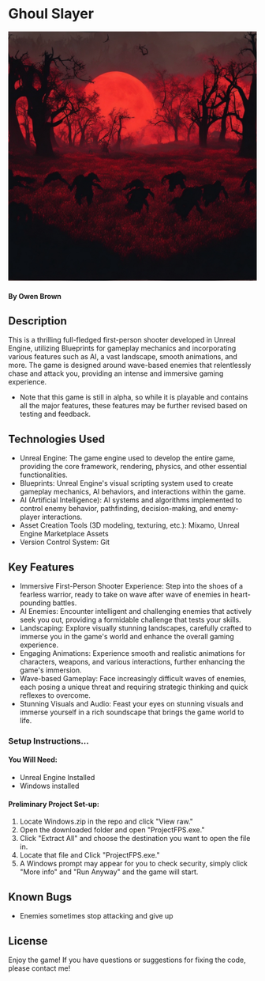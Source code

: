 # Ghoul Slayer

![GhoulSlayer](./images/ZombieFPS.jpg)

#### By Owen Brown

## Description
This is a thrilling full-fledged first-person shooter developed in Unreal Engine, utilizing Blueprints for gameplay mechanics and incorporating various features such as AI, a vast landscape, smooth animations, and more. The game is designed around wave-based enemies that relentlessly chase and attack you, providing an intense and immersive gaming experience. 

* Note that this game is still in alpha, so while it is playable and contains all the major features, these features may be further revised based on testing and feedback.  

## Technologies Used

* Unreal Engine: The game engine used to develop the entire game, providing the core framework, rendering, physics, and other essential functionalities.
* Blueprints: Unreal Engine's visual scripting system used to create gameplay mechanics, AI behaviors, and interactions within the game.
* AI (Artificial Intelligence): AI systems and algorithms implemented to control enemy behavior, pathfinding, decision-making, and enemy-player interactions.
* Asset Creation Tools (3D modeling, texturing, etc.): Mixamo, Unreal Engine Marketplace Assets
* Version Control System: Git

## Key Features

* Immersive First-Person Shooter Experience: Step into the shoes of a fearless warrior, ready to take on wave after wave of enemies in heart-pounding battles.
* AI Enemies: Encounter intelligent and challenging enemies that actively seek you out, providing a formidable challenge that tests your skills.
* Landscaping: Explore visually stunning landscapes, carefully crafted to immerse you in the game's world and enhance the overall gaming experience.
* Engaging Animations: Experience smooth and realistic animations for characters, weapons, and various interactions, further enhancing the game's immersion.
* Wave-based Gameplay: Face increasingly difficult waves of enemies, each posing a unique threat and requiring strategic thinking and quick reflexes to overcome.
* Stunning Visuals and Audio: Feast your eyes on stunning visuals and immerse yourself in a rich soundscape that brings the game world to life.

### Setup Instructions...

#### You Will Need: 

* Unreal Engine Installed
* Windows installed

#### Preliminary Project Set-up:
1. Locate Windows.zip in the repo and click "View raw."
2. Open the downloaded folder and open "ProjectFPS.exe."
3. Click "Extract All" and choose the destination you want to open the file in.
4. Locate that file and Click "ProjectFPS.exe."
5. A Windows prompt may appear for you to check security, simply click "More info" and "Run Anyway" and the game will start.

## Known Bugs

* Enemies sometimes stop attacking and give up

## License
Enjoy the game! If you have questions or suggestions for fixing the code, please contact me!